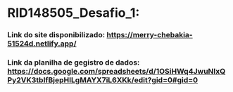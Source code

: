﻿# RID148505_Desafio_1:
### Link do site disponibilizado: https://merry-chebakia-51524d.netlify.app/
### Link da planilha de gegistro de dados: https://docs.google.com/spreadsheets/d/1OSiHWq4JwuNIxQPy2VK3tbIfBjepHILgMAYX7iL6XKk/edit?gid=0#gid=0
 
